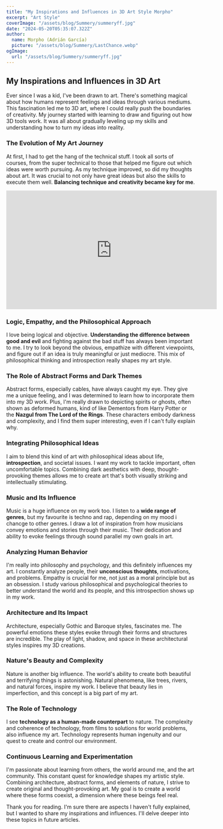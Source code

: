 ```yaml
---
title: "My Inspirations and Influences in 3D Art Style Morpho"
excerpt: "Art Style"
coverImage: "/assets/blog/Summery/summeryff.jpg"
date: "2024-05-20T05:35:07.322Z"
author:
  name: Morpho (Adrián García)
  picture: "/assets/blog/Summery/LastChance.webp"
ogImage:
  url: "/assets/blog/Summery/summeryff.jpg"
---
```


## **My Inspirations and Influences in 3D Art**

Ever since I was a kid, I've been drawn to art. There's something magical about how humans represent feelings and ideas through various mediums. This fascination led me to 3D art, where I could really push the boundaries of creativity. My journey started with learning to draw and figuring out how 3D tools work. It was all about gradually leveling up my skills and understanding how to turn my ideas into reality.

### **The Evolution of My Art Journey**

At first, I had to get the hang of the technical stuff. I took all sorts of courses, from the super technical to those that helped me figure out which ideas were worth pursuing. As my technique improved, so did my thoughts about art. It was crucial to not only have great ideas but also the skills to execute them well. **Balancing technique and creativity became key for me**.

<iframe width="560" height="315" src="https://www.youtube.com/embed/zmBY1wVXoFw" frameborder="0" allowfullscreen></iframe>

### **Logic, Empathy, and the Philosophical Approach**

I love being logical and objective. **Understanding the difference between good and evil** and fighting against the bad stuff has always been important to me. I try to look beyond the obvious, empathize with different viewpoints, and figure out if an idea is truly meaningful or just mediocre. This mix of philosophical thinking and introspection really shapes my art style.

### **The Role of Abstract Forms and Dark Themes**

Abstract forms, especially cables, have always caught my eye. They give me a unique feeling, and I was determined to learn how to incorporate them into my 3D work. Plus, I'm really drawn to depicting spirits or ghosts, often shown as deformed humans, kind of like Dementors from Harry Potter or the **Nazgul from The Lord of the Rings**. These characters embody darkness and complexity, and I find them super interesting, even if I can't fully explain why.

### **Integrating Philosophical Ideas**

I aim to blend this kind of art with philosophical ideas about life, **introspection**, and societal issues. I want my work to tackle important, often uncomfortable topics. Combining dark aesthetics with deep, thought-provoking themes allows me to create art that's both visually striking and intellectually stimulating.

### **Music and Its Influence**

Music is a huge influence on my work too. I listen to a **wide range of genres**, but my favourite is techno and rap, depending on my mood i chancge to other genres. I draw a lot of inspiration from how musicians convey emotions and stories through their music. Their dedication and ability to evoke feelings through sound parallel my own goals in art.

### **Analyzing Human Behavior**

I'm really into philosophy and psychology, and this definitely influences my art. I constantly analyze people, their **unconscious thoughts**, motivations, and problems. Empathy is crucial for me, not just as a moral principle but as an obsession. I study various philosophical and psychological theories to better understand the world and its people, and this introspection shows up in my work.

### **Architecture and Its Impact**

Architecture, especially Gothic and Baroque styles, fascinates me. The powerful emotions these styles evoke through their forms and structures are incredible. The play of light, shadow, and space in these architectural styles inspires my 3D creations.

### **Nature's Beauty and Complexity**

Nature is another big influence. The world's ability to create both beautiful and terrifying things is astonishing. Natural phenomena, like trees, rivers, and natural forces, inspire my work. I believe that beauty lies in imperfection, and this concept is a big part of my art.

### **The Role of Technology**

I see **technology as a human-made counterpart** to nature. The complexity and coherence of technology, from films to solutions for world problems, also influence my art. Technology represents human ingenuity and our quest to create and control our environment.

### **Continuous Learning and Experimentation**

I'm passionate about learning from others, the world around me, and the art community. This constant quest for knowledge shapes my artistic style. Combining architecture, abstract forms, and elements of nature, I strive to create original and thought-provoking art. My goal is to create a world where these forms coexist, a dimension where these beings feel real.

Thank you for reading. I'm sure there are aspects I haven't fully explained, but I wanted to share my inspirations and influences. I'll delve deeper into these topics in future articles.
